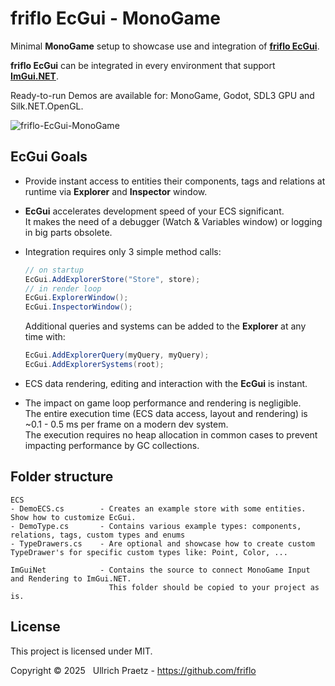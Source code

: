 # friflo EcGui - MonoGame

Minimal **MonoGame** setup to showcase use and integration of [**friflo EcGui**](https://github.com/friflo/Friflo.Engine.ECS#ecgui).

**friflo EcGui** can be integrated in every environment that support [**ImGui.NET**](https://github.com/ImGuiNET/ImGui.NET).

Ready-to-run Demos are available for: MonoGame, Godot, SDL3 GPU and Silk.NET.OpenGL.

![friflo-EcGui-MonoGame](https://github.com/user-attachments/assets/5150eafe-fad8-4502-88c9-7ceb9b60cbc6)


## EcGui Goals

- Provide instant access to entities their components, tags and relations at runtime via **Explorer** and **Inspector** window.
- **EcGui** accelerates development speed of your ECS significant.  
  It makes the need of a debugger (Watch & Variables window) or logging in big parts obsolete.
- Integration requires only 3 simple method calls:
  ```cs
  // on startup
  EcGui.AddExplorerStore("Store", store);
  // in render loop
  EcGui.ExplorerWindow();
  EcGui.InspectorWindow();
  ```
  Additional queries and systems can be added to the **Explorer** at any time with:
  ```cs
  EcGui.AddExplorerQuery(myQuery, myQuery);
  EcGui.AddExplorerSystems(root);
  ```

- ECS data rendering, editing and interaction with the **EcGui** is instant.
- The impact on game loop performance and rendering is negligible.  
  The entire execution time (ECS data access, layout and rendering) is ~0.1 - 0.5 ms per frame on a modern dev system.  
  The execution requires no heap allocation in common cases to prevent impacting performance by GC collections.


## Folder structure

```
ECS 
- DemoECS.cs        - Creates an example store with some entities. Show how to customize EcGui.
- DemoType.cs       - Contains various example types: components, relations, tags, custom types and enums
- TypeDrawers.cs    - Are optional and showcase how to create custom TypeDrawer's for specific custom types like: Point, Color, ...

ImGuiNet            - Contains the source to connect MonoGame Input and Rendering to ImGui.NET.
                      This folder should be copied to your project as is.
```

## License

This project is licensed under MIT.  

Copyright © 2025   Ullrich Praetz - https://github.com/friflo